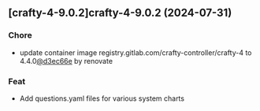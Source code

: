 

## [crafty-4-9.0.2]crafty-4-9.0.2 (2024-07-31)

### Chore



- update container image registry.gitlab.com/crafty-controller/crafty-4 to 4.4.0[@d3ec66e](https://github.com/d3ec66e) by renovate

### Feat



- Add questions.yaml files for various system charts